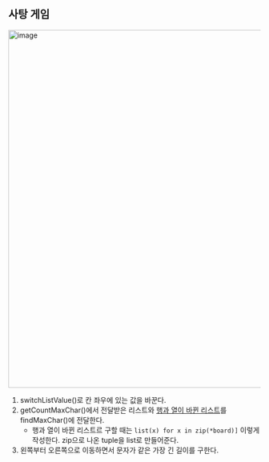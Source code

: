## 사탕 게임

<img width="715" alt="image" src="https://user-images.githubusercontent.com/64337152/148648801-9d278828-3a98-4fdb-9657-59393bcbfb5e.png">

1. switchListValue()로 칸 좌우에 있는 값을 바꾼다.
2. getCountMaxChar()에서 전달받은 리스트와 [행과 열이 바뀐 리스트](https://m.blog.naver.com/cjh226/221328286730)를 findMaxChar()에 전달한다.
   - 행과 열이 바뀐 리스트르 구할 때는 `list(x) for x in zip(*board)]` 이렇게 작성한다. zip으로 나온 tuple을 list로 만들어준다.
4. 왼쪽부터 오른쪽으로 이동하면서 문자가 같은 가장 긴 길이를 구한다.
